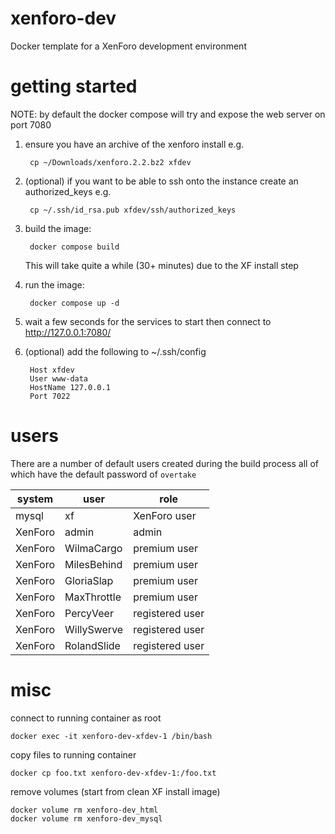 # xenforo-dev

Docker template for a XenForo development environment

# getting started

NOTE: by default the docker compose will try and expose the web server on port 7080

1. ensure you have an archive of the xenforo install e.g.

        cp ~/Downloads/xenforo.2.2.bz2 xfdev

2. (optional) if you want to be able to ssh onto the instance create an authorized_keys e.g.

        cp ~/.ssh/id_rsa.pub xfdev/ssh/authorized_keys

3. build the image:

        docker compose build

    This will take quite a while (30+ minutes) due to the XF install step

4. run the image:

        docker compose up -d

5. wait a few seconds for the services to start then connect to http://127.0.0.1:7080/

6. (optional) add the following to ~/.ssh/config

        Host xfdev
        User www-data
        HostName 127.0.0.1
        Port 7022

# users

There are a number of default users created during the build process
all of which have the default password of `overtake`

| system  | user        | role            |  
|-------- |------------ | --------------- |
| mysql   | xf          | XenForo user    |
| XenForo | admin       | admin           |
| XenForo | WilmaCargo  | premium user    |
| XenForo | MilesBehind | premium user    |
| XenForo | GloriaSlap  | premium user    |
| XenForo | MaxThrottle | premium user    |
| XenForo | PercyVeer   | registered user |
| XenForo | WillySwerve | registered user |
| XenForo | RolandSlide | registered user |

# misc

connect to running container as root

    docker exec -it xenforo-dev-xfdev-1 /bin/bash

copy files to running container

    docker cp foo.txt xenforo-dev-xfdev-1:/foo.txt

remove volumes (start from clean XF install image)

    docker volume rm xenforo-dev_html
    docker volume rm xenforo-dev_mysql